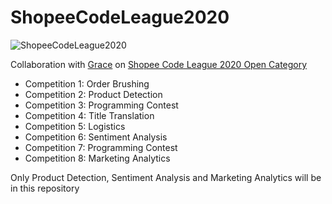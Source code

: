 # ShopeeCodeLeague2020

![ShopeeCodeLeague2020](https://i2.wp.com/singaporeglobalnetwork.gov.sg/wp-content/uploads/2020/07/Shopee-Code-League.png?resize=1200%2C591&ssl=1)


Collaboration with [Grace](https://github.com/gracechia) on [Shopee Code League 2020 Open Category](https://careers.shopee.sg/codeleague/)


- Competition 1: Order Brushing
- Competition 2: Product Detection
- Competition 3: Programming Contest
- Competition 4: Title Translation
- Competition 5: Logistics
- Competition 6: Sentiment Analysis
- Competition 7: Programming Contest
- Competition 8: Marketing Analytics

Only Product Detection, Sentiment Analysis and Marketing Analytics will be in this repository
